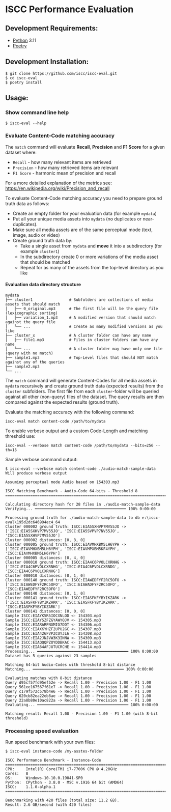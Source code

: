 # ISCC Performance Evaluation

## Development Requirements:

- [Python](https://www.python.org/)  3.11
- [Poetry](https://pypi.org/project/poetry/)

## Development Installation:

```shell
$ git clone https://github.com/iscc/iscc-eval.git
$ cd iscc-eval
$ poetry install
```

## Usage:

### Show command line help

```shell
$ iscc-eval --help
```

### Evaluate Content-Code matching accuracy

The `match` command will evaluate **Recall**, **Precision** and **F1 Score** for a given dataset
where:

- `Recall` - how many relevant items are retrieved
- `Precision` - how many retrieved items are relevant
- `F1 Score` - harmonic mean of precision and recall

For a more detailed explanation of the metrics see:
https://en.wikipedia.org/wiki/Precision_and_recall

To evaluate Content-Code matching accuracy you need to prepare ground truth data as follows:

- Create an empty folder for your evaluation data (for example `mydata`)
- Put all your unique media assets into `mydata` (no duplicates or near-duplicates).
- Make sure all media assets are of the same perceptual mode (text, image, audio or video)
- Create ground truth data by:
  - Take a single asset from `mydata` and **move** it into a subdirectory (for example `cluster1`)
  - In the subdirectory create 0 or more variations of the media asset that should be matched
  - Repeat for as many of the assets from the top-level directory as you like

#### Evaluation data directory structure

    mydata
    ├── cluster1                # Subfolders are collections of media assets that should match
    │   ├── 0_original.mp3      # The first file will be the query file (lexicographic sorting)
    │   ├── variation_1.mp3     # A modified version that should match against the query file
    │   └── ...                 # Create as many modified versions as you like
    ├── cluster_x               # A cluster folder can have any name
    │   ├── file1.mp3           # Files in cluster folders can have any name
    │   └── ...                 # A cluster folder may have only one file (query with no match)
    ├── sample1.mp3             # Top-Level files that should NOT match against any of the queries
    ├── sample2.mp3
    └── ...

The `match` command will generate Content-Codes for all media assets in `mydata` recursively and
create ground truth data (expected results) from the `cluster` subfolders.
The first file from each `cluster`-folder will be queried against all other (non-query) files of
the dataset. The query results are then compared against the expected results (ground truth).

Evaluate the matching accuracy with the following command:

```shell
iscc-eval match content-code /path/to/mydata
```

To enable verbose output and a custom Code-Length and matching threshold use:

```shell
iscc-eval --verbose match content-code /path/to/mydata --bits=256 --th=15
```

Sample verbose command output:

```shell
$ iscc-eval --verbose match content-code ./audio-match-sample-data
Will produce verbose output

Assuming perceptual mode Audio based on 154303.mp3

ISCC Matching Benchmark - Audio-Code 64-bits - Threshold 8
==========================================================================

Calculating directory hash for 28 files in ./audio-match-sample-data
Verifying... ━━━━━━━━━━━━━━━━━━━━━━━━━━━━━━━━━━━━━━━━ 100% 0:00:00

Processing ground truth for ./audio-match-sample-data to db e:\iscc-eval\195d2dc646994ec4_64
Cluster 000002 ground truth: ISCC:EIA5SXHVP7MV55JO -> ['ISCC:EIA5SXHVP7MV55JO', 'ISCC:EIA5SVPVP7NV55JO', 'ISCC:EIA5SXHVP7MV55JO']
Cluster 000002 distances: [0, 3, 0]
Cluster 000005 ground truth: ISCC:EIAVMHXBM5LH6YPH -> ['ISCC:EIAVMHXBM5LH6YPH', 'ISCC:EIAVMPXBM5KF4YPH', 'ISCC:EIAVMHXBM5LH6YPH']
Cluster 000005 distances: [0, 4, 0]
Cluster 000010 ground truth: ISCC:EIA4C6PVOLCXRNHG -> ['ISCC:EIA4C6PVOLCXRNHG', 'ISCC:EIA4C6PVOLCXRNDG', 'ISCC:EIA4C6PVOLCXRNHG']
Cluster 000010 distances: [0, 1, 0]
Cluster 000140 ground truth: ISCC:EIAWEDFYF2RC5OFO -> ['ISCC:EIAWEDFYF2RC5OFO', 'ISCC:EIAWADFYF2RC5OFO', 'ISCC:EIAWEDFYF2RC5OFO']
Cluster 000140 distances: [0, 1, 0]
Cluster 000141 ground truth: ISCC:EIASFKFYBYIKZARK -> ['ISCC:EIASFKFYBYIKZARK', 'ISCC:EIASFKFYBYIKZARK', 'ISCC:EIASFKFYBYIKZARK']
Cluster 000141 distances: [0, 0, 0]
Sample ISCC:EIAYK5R5IOCXNLOD <- 154303.mp3
Sample ISCC:EIAYSZFZGYAWYOJV <- 154305.mp3
Sample ISCC:EIARARPNGMIG7DDT <- 154306.mp3
Sample ISCC:EIAXKYHZF2UPU2GC <- 154307.mp3
Sample ISCC:EIA426FVPZCUYJL6 <- 154308.mp3
Sample ISCC:EIA2JNJVW3K3INNW <- 154309.mp3
Sample ISCC:EIAQQQPZOYDDBKAC <- 154413.mp3
Sample ISCC:EIA64AFJUTUCRCHE <- 154414.mp3
Processing... ━━━━━━━━━━━━━━━━━━━━━━━━━━━━━━━━━━━━━━━━ 100% 0:00:00
Dataset has 5 queries against 23 samples

Matching 64-bit Audio-Codes with threshold 8-bit distance
Matching... ━━━━━━━━━━━━━━━━━━━━━━━━━━━━━━━━━━━━━━━━ 100% 0:00:00

Evaluating matches with 8-bit distance
Query d95cf57fd95ef52e -> Recall 1.00 - Precision 1.00 - F1 1.00
Query 561ee167567f61e7 -> Recall 1.00 - Precision 1.00 - F1 1.00
Query c179f572c578b4e6 -> Recall 1.00 - Precision 1.00 - F1 1.00
Query 620cb82ea22eb8ae -> Recall 1.00 - Precision 1.00 - F1 1.00
Query 22a8b80e10ac822a -> Recall 1.00 - Precision 1.00 - F1 1.00
Evaluating... ━━━━━━━━━━━━━━━━━━━━━━━━━━━━━━━━━━━━━━━━ 100% 0:00:00

Matching result: Recall 1.00 - Precision 1.00 - F1 1.00 (with 8-bit threshold)

```



### Processing speed evaluation

Run speed benchmark with your own files:

```shell
$ iscc-eval instance-code /my-asstes-folder

ISCC Performance Benchmark - Instance-Code
==========================================================================
CPU:     Intel(R) Core(TM) i7-7700K CPU @ 4.20GHz
Cores:   8
OS:      Windows-10-10.0.19041-SP0
Python:  CPython - 3.8.0 - MSC v.1916 64 bit (AMD64)
ISCC:    1.1.0-alpha.1
==========================================================================

Benchmarking with 420 files (total size: 11.2 GB).
Result: 2.6 GB/second (with 420 files)
```

